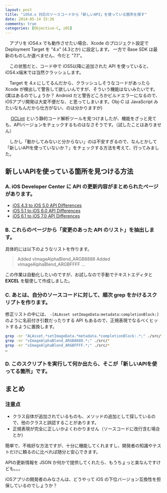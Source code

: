 ```yaml
---
layout: post
title: "iOS4.x 対応のソースコードから「新しいAPI」を使っている箇所を探す"
date: 2014-05-14 15:26
comments: true
categories: [Objective-C, iOS]
---
```


　アプリを iOS4.x でも動作させたい場合、Xcode のプロジェクト設定で Deployment Target を "4.x" (4.3とか) に設定します。
一方で Base SDK は最新のものしか選べません、今だと "7.1"。
<!--more-->
　この状態だと、コード中で iOS5以降に追加された API を使っていると、iOS4.x端末では当然クラッシュします。

　Target を 4.x にしてるんだから、クラッシュしそうなコードがあったら Xcode が検出して警告して欲しいんですが、そういう機能はないみたいです。(実はあるのでしょうか？ Android だと警告どころかビルドエラーになるので、iOSアプリ開発は大変不便だな、と思ってしまいます。Obj-C は JavaScript みたいなもんだから仕方がない、のは分かりますが)

　 [OCLint](http://oclint.org/) という静的コード解析ツールを見つけましたが、機能をざっと見ても、APIバージョンをチェックするものはなさそうです。（試したことはありません）

　しかし「動かしてみないと分からない」のは不安すぎるので、なんとかして「新しいAPIを使っていないか？」をチェックする方法を考えて、行ってみました。

## 新しいAPIを使っている箇所を見つける方法

### A. iOS Developer Center に API の更新内容がまとめられたページがあります。

* [iOS 4.3 to iOS 5.0 API Differences](https://developer.apple.com/library/ios/releasenotes/General/iOS50APIDiff/index.html#//apple_ref/doc/uid/TP40011042)
* [iOS 5.1 to iOS 6.0 API Differences](https://developer.apple.com/LIBRARY/ios/releasenotes/General/iOS60APIDiffs/index.html)
* [iOS 6.1 to iOS 7.0 API Differences](https://developer.apple.com/LIBRARY/IOS/releasenotes/General/iOS70APIDiffs/index.html)


### B. これらのページから「変更のあった API のリスト」を抽出します。

具体的には以下のようなリストを作ります。
>Added vImageAlphaBlend_ARGB8888
>Added vImageAlphaBlend_ARGBFFFF
>…

この作業は自動化したいのですが、お試しなので手動でテキストエディタと **EXCEL** を駆使して作成しました。

### C. あとは、自分のソースコードに対して、順次 grep をかけるスクリプトを作ります。

修正リストの中には、 ``-[ALAsset setImageData:metadata:completionBlock:]`` のように名前付き引数だったりする API もあるので、正規表現でなるべくヒットするように置換します。

```sh find_new_api.sh
grep -nr "ALAsset.*setImageData.*metadata.*completionBlock:.*;" ./src/*
grep -nr "vImageAlphaBlend_ARGB8888.*;" ./src/*
grep -nr "vImageAlphaBlend_ARGBFFFF.*;" ./src/*
…
```

### D. このスクリプトを実行して何か出たら、そこが「新しいAPIを使ってる箇所」です。

## まとめ

### 注意点

* クラス自体が追加されているものも、メソッドの追加として探しているので、他のクラスと誤認することがあります。
* 正規表現が完全に正しいかよくわかりません（ソースコードに改行含む場合とか）


簡単で、不格好な方法ですが、十分に機能してくれますし、開発者の知識やテストだけに頼るのに比べれば随分と安心できます。

APIの更新情報を JSON か何かで提供してくれたら、もうちょっと楽なんですけども。。。

iOSアプリの開発者のみなさんは、どうやって iOS の下位バージョン互換性を担保しているのでしょうか？
